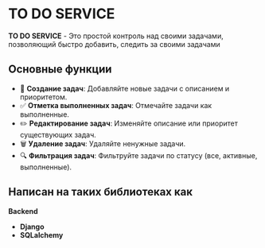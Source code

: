 # TO DO SERVICE

**TO DO SERVICE** - Это простой контроль над своими задачами, позволяющий быстро добавить, следить за своими задачами

## Основные функции
- 📝 **Создание задач**: Добавляйте новые задачи с описанием и приоритетом.
- ✅ **Отметка выполненных задач**: Отмечайте задачи как выполненные.
- ✏️ **Редактирование задач**: Изменяйте описание или приоритет существующих задач.
- 🗑️ **Удаление задач**: Удаляйте ненужные задачи.
- 🔍 **Фильтрация задач**: Фильтруйте задачи по статусу (все, активные, выполненные).

## **Написан на таких библиотеках как**
**Backend**
- **Django**
- **SQLalchemy**

